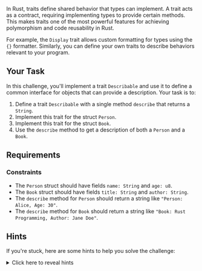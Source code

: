 In Rust, traits define shared behavior that types can implement. A trait acts as a contract, requiring implementing types to provide certain methods. This makes traits one of the most powerful features for achieving polymorphism and code reusability in Rust.

For example, the `Display` trait allows custom formatting for types using the `{}` formatter. Similarly, you can define your own traits to describe behaviors relevant to your program.

## Your Task

In this challenge, you'll implement a trait `Describable` and use it to define a common interface for objects that can provide a description. Your task is to:

1. Define a trait `Describable` with a single method `describe` that returns a `String`.
2. Implement this trait for the struct `Person`.
3. Implement this trait for the struct `Book`.
4. Use the `describe` method to get a description of both a `Person` and a `Book`.

## Requirements

### Constraints

- The `Person` struct should have fields `name: String` and `age: u8`.
- The `Book` struct should have fields `title: String` and `author: String`.
- The `describe` method for `Person` should return a string like `"Person: Alice, Age: 30"`.
- The `describe` method for `Book` should return a string like `"Book: Rust Programming, Author: Jane Doe"`.

## Hints

If you're stuck, here are some hints to help you solve the challenge:

<details>
  <summary>Click here to reveal hints</summary>

- To define a trait, use the `trait` keyword.
- Implement a trait for a struct using `impl TraitName for StructName`.
- You can concatenate strings using the `format!` macro for more readable code.
- Use `&self` as the parameter for the `describe` method in the trait.

</details>
